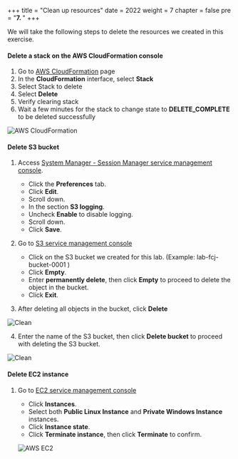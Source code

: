 +++
title = "Clean up resources"
date = 2022
weight = 7
chapter = false
pre = "<b>7. </b>"
+++

We will take the following steps to delete the resources we created in this exercise.

#### Delete a stack on the AWS CloudFormation console

1. Go to [AWS CloudFormation](https://console.aws.amazon.com/cloudformation/) page
2. In the **CloudFormation** interface, select **Stack**
3. Select Stack to delete
4. Select **Delete**
5. Verify clearing stack
6. Wait a few minutes for the stack to change state to **DELETE_COMPLETE** to be deleted successfully

![AWS CloudFormation](/images/7.clean/001-clean.PNG)

#### Delete S3 bucket

1. Access [System Manager - Session Manager service management console](https://console.aws.amazon.com/systems-manager/session-manager).
   + Click the **Preferences** tab.
   + Click **Edit**.
   + Scroll down.
   + In the section **S3 logging**.
   + Uncheck **Enable** to disable logging.
   + Scroll down.
   + Click **Save**.

2. Go to [S3 service management console](https://s3.console.aws.amazon.com/s3/home)
   + Click on the S3 bucket we created for this lab. (Example: lab-fcj-bucket-0001 )
   + Click **Empty**.
   + Enter **permanently delete**, then click **Empty** to proceed to delete the object in the bucket.
   + Click **Exit**.

3. After deleting all objects in the bucket, click **Delete**

![Clean](/images/7.clean/003-clean.PNG)

4. Enter the name of the S3 bucket, then click **Delete bucket** to proceed with deleting the S3 bucket.

![Clean](/images/7.clean/004-clean.PNG)

#### Delete EC2 instance

1. Go to [EC2 service management console](https://console.aws.amazon.com/ec2/v2/home)
   + Click **Instances**.
   + Select both **Public Linux Instance** and **Private Windows Instance** instances.
   + Click **Instance state**.
   + Click **Terminate instance**, then click **Terminate** to confirm.

   ![AWS EC2](/images/7.clean/002-clean.PNG)